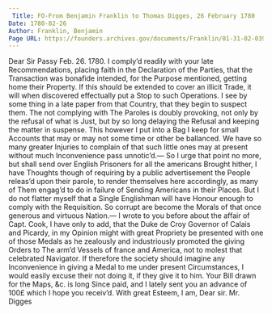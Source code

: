 ```yaml
---
 Title: FO-From Benjamin Franklin to Thomas Digges, 26 February 1780
Date: 1780-02-26
Author: Franklin, Benjamin
Page URL: https://founders.archives.gov/documents/Franklin/01-31-02-0394
---
```


Dear Sir
Passy Feb. 26. 1780.
I comply’d readily with your late Recommendations, placing faith in the Declaration of the Parties, that the Transaction was bonafide intended, for the Purpose mentioned, getting home their Property. If this should be extended to cover an illicit Trade, it will when discovered effectually put a Stop to such Operations. I see by some thing in a late paper from that Country, that they begin to suspect them.
The not complying with The Paroles is doubly provoking, not only by the refusal of what is Just, but by so long delaying the Refusal and keeping the matter in suspense. This however I put into a Bag I keep for small Accounts that may or may not some time or other be ballanced. We have so many greater Injuries to complain of that such little ones may at present without much Inconvenience pass unnotic’d.— So I urge that point no more, but shall send over English Prisoners for all the americans Brought hither, I have Thoughts though of requiring by a public advertisement the People releas’d upon their parole, to render themselves here accordingly, as many of Them engag’d to do in failure of Sending Americans in their Places. But I do not flatter myself that a Single Englishman will have Honour enough to comply with the Requisition. So corrupt are become the Morals of that once generous and virtuous Nation.—
I wrote to you before about the affair of Capt. Cook, I have only to add, that the Duke de Croy Governor of Calais and Picardy, in my Opinion might with great Propriety be presented with one of those Medals as he zealously and industriously promoted the giving Orders to The arm’d Vessels of france and America, not to molest that celebrated Navigator. If therefore the society should imagine any Inconvenience in giving a Medal to me under present Circumstances, I would easily excuse their not doing it, if they give it to him.
Your Bill drawn for the Maps, &c. is long Since paid, and I lately sent you an advance of 100£ which I hope you receiv’d.
With great Esteem, I am, Dear sir.
Mr. Digges

